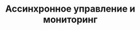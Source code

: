 <h1 align="center">Ассинхронное управление и мониторинг </h1>
<h3 По вопросам использования обращаться JureS88@ya.ru </h3> 
